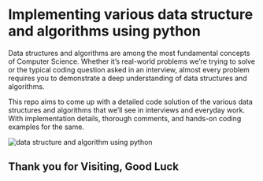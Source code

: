 # Implementing various data structure and algorithms using python

Data structures and algorithms are among the most fundamental concepts of Computer Science. Whether it’s real-world problems we’re trying to solve or the typical coding question asked in an interview, almost every problem requires you to demonstrate a deep understanding of data structures and algorithms.

This repo aims to come up with a detailed code solution of the various data structures and algorithms that we’ll see in interviews and everyday work. With implementation details, thorough comments, and hands-on coding examples for the same.


![data structure and algorithm using python](https://user-images.githubusercontent.com/42691222/124782634-ff1f5f80-df61-11eb-921e-78e10daa20e3.png)


## Thank you for Visiting, Good Luck
